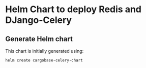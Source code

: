 # Helm Chart to deploy Redis and DJango-Celery

## Generate Helm chart

This chart is initially generated using:
```
helm create cargobase-celery-chart
```
